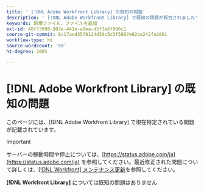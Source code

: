 ```yaml
---
title: ' [!DNL Adobe Workfront Library] の既知の問題'
description: ' [!DNL Adobe Workfront Library] で既知の問題が報告されました'
keywords: 新規ファイル、ファイルを追加
exl-id: 48f73098-903e-441e-a9ea-d5f3e6f996c1
source-git-commit: 6c17aed35f0124d39c5c5f5807e02ba242fa2801
workflow-type: ht
source-wordcount: '50'
ht-degree: 100%

---
```


# [!DNL Adobe Workfront Library] の既知の問題

このページには、[!DNL Adobe Workfront Library] で現在特定されている問題が記載されています。

>[!IMPORTANT]
>
>サーバーの稼動時間や停止については、[https://status.adobe.com/ja](https://status.adobe.com/ja) を参照してください。最近修正された問題について詳しくは、[[!DNL Workfront] メンテナンス更新](../maintenance/current-updates.md)を参照してください。

**[!DNL Workfront Library]** については既知の問題はありません

<!--


-->
